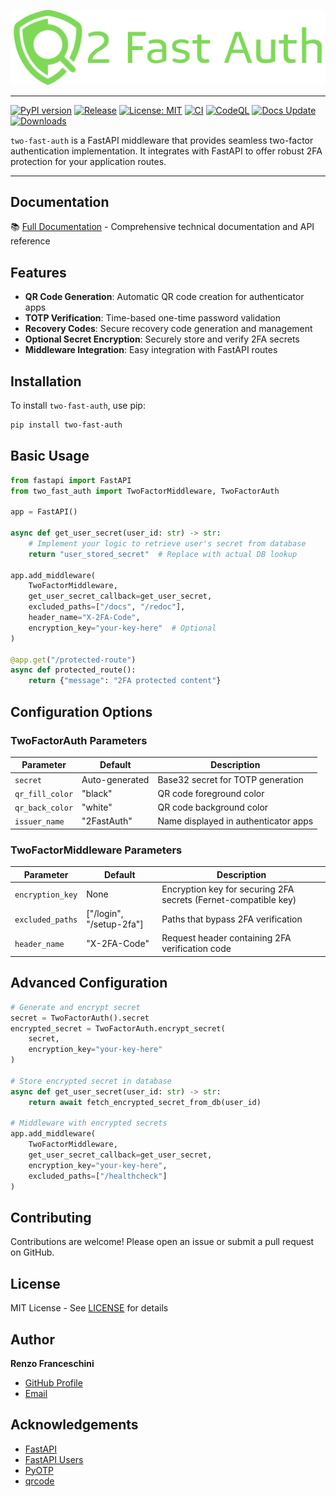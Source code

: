 ![Two-Fast-Auth Logo](docs/assets/big_logo.svg)

---

[![PyPI version](https://badge.fury.io/py/two-fast-auth.svg?cache=none&icon=si%3Apython&icon_color=%23008cb4)](https://badge.fury.io/py/two-fast-auth)
[![Release](https://github.com/rennf93/two-fast-auth/actions/workflows/release.yml/badge.svg)](https://github.com/rennf93/two-fast-auth/actions/workflows/release.yml)
[![License: MIT](https://img.shields.io/badge/License-MIT-yellow.svg)](https://opensource.org/licenses/MIT)
[![CI](https://github.com/rennf93/two-fast-auth/actions/workflows/ci.yml/badge.svg)](https://github.com/rennf93/two-fast-auth/actions/workflows/ci.yml)
[![CodeQL](https://github.com/rennf93/two-fast-auth/actions/workflows/code-ql.yml/badge.svg)](https://github.com/rennf93/two-fast-auth/actions/workflows/code-ql.yml)
[![Docs Update](https://github.com/rennf93/two-fast-auth/actions/workflows/docs.yml/badge.svg)](https://github.com/rennf93/two-fast-auth/actions/workflows/docs.yml)
[![Downloads](https://pepy.tech/badge/two-fast-auth)](https://pepy.tech/project/two-fast-auth)

`two-fast-auth` is a FastAPI middleware that provides seamless two-factor authentication implementation. It integrates with FastAPI to offer robust 2FA protection for your application routes.

---

## Documentation

📚 [Full Documentation](https://rennf93.github.io/two-fast-auth/) - Comprehensive technical documentation and API reference

## Features

- **QR Code Generation**: Automatic QR code creation for authenticator apps
- **TOTP Verification**: Time-based one-time password validation
- **Recovery Codes**: Secure recovery code generation and management
- **Optional Secret Encryption**: Securely store and verify 2FA secrets
- **Middleware Integration**: Easy integration with FastAPI routes

## Installation

To install `two-fast-auth`, use pip:
```bash
pip install two-fast-auth
```

## Basic Usage

```python
from fastapi import FastAPI
from two_fast_auth import TwoFactorMiddleware, TwoFactorAuth

app = FastAPI()

async def get_user_secret(user_id: str) -> str:
    # Implement your logic to retrieve user's secret from database
    return "user_stored_secret"  # Replace with actual DB lookup

app.add_middleware(
    TwoFactorMiddleware,
    get_user_secret_callback=get_user_secret,
    excluded_paths=["/docs", "/redoc"],
    header_name="X-2FA-Code",
    encryption_key="your-key-here"  # Optional
)

@app.get("/protected-route")
async def protected_route():
    return {"message": "2FA protected content"}
```

## Configuration Options

### TwoFactorAuth Parameters

| Parameter           | Default      | Description                                                                 |
|---------------------|--------------|-----------------------------------------------------------------------------|
| `secret`            | Auto-generated| Base32 secret for TOTP generation                                          |
| `qr_fill_color`     | "black"      | QR code foreground color                                                    |
| `qr_back_color`     | "white"      | QR code background color                                                    |
| `issuer_name`       | "2FastAuth"  | Name displayed in authenticator apps                                        |

### TwoFactorMiddleware Parameters

| Parameter           | Default              | Description                                                                 |
|---------------------|----------------------|-----------------------------------------------------------------------------|
| `encryption_key`    | None                 | Encryption key for securing 2FA secrets (Fernet-compatible key)            |
| `excluded_paths`    | ["/login", "/setup-2fa"] | Paths that bypass 2FA verification                                  |
| `header_name`       | "X-2FA-Code"         | Request header containing 2FA verification code                             |

## Advanced Configuration

```python
# Generate and encrypt secret
secret = TwoFactorAuth().secret
encrypted_secret = TwoFactorAuth.encrypt_secret(
    secret,
    encryption_key="your-key-here"
)

# Store encrypted secret in database
async def get_user_secret(user_id: str) -> str:
    return await fetch_encrypted_secret_from_db(user_id)

# Middleware with encrypted secrets
app.add_middleware(
    TwoFactorMiddleware,
    get_user_secret_callback=get_user_secret,
    encryption_key="your-key-here",
    excluded_paths=["/healthcheck"]
)
```

## Contributing

Contributions are welcome! Please open an issue or submit a pull request on GitHub.

## License

MIT License - See [LICENSE](https://github.com/rennf93/two-fast-auth/blob/main/LICENSE) for details

## Author

**Renzo Franceschini**
- [GitHub Profile](https://github.com/rennf93)
- [Email](mailto:rennf93@gmail.com)

## Acknowledgements

- [FastAPI](https://fastapi.tiangolo.com/)
- [FastAPI Users](https://fastapi-users.github.io/fastapi-users/)
- [PyOTP](https://pyauth.github.io/pyotp/)
- [qrcode](https://github.com/lincolnloop/python-qrcode)